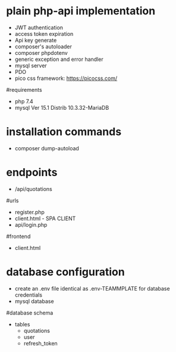 # plain php-api implementation
* JWT authentication
* access token expiration
* Api key generate
* composer's autoloader
* composer phpdotenv
* generic exception and error handler
* mysql server
* PDO
* pico css framework: https://picocss.com/

#requirements
* php 7.4
* mysql Ver 15.1 Distrib 10.3.32-MariaDB

# installation commands
* composer dump-autoload

# endpoints
* /api/quotations

#urls
* register.php
* client.html - SPA CLIENT
* api/login.php


#frontend
* client.html

# database configuration
* create an .env file identical as .env-TEAMMPLATE for database credentials
* mysql database

#database schema
 * tables
   * quotations
   * user
   * refresh_token
    